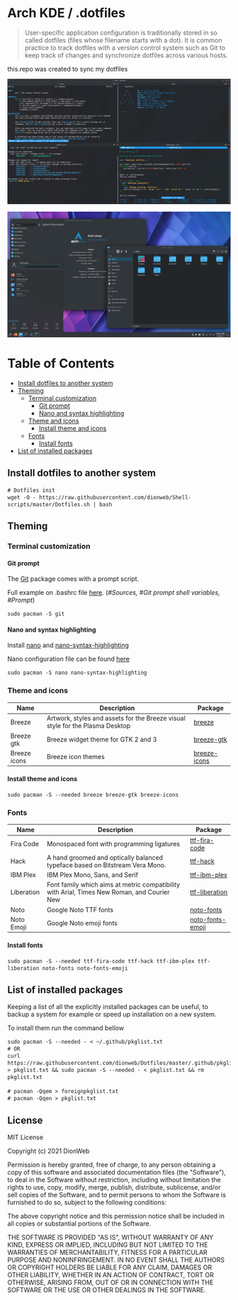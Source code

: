 # Arch KDE / .dotfiles

> User-specific application configuration is traditionally stored in so called dotfiles (files whose filename starts with a dot). It is common practice to track dotfiles with a version control system such as Git to keep track of changes and synchronize dotfiles across various hosts.

this.repo was created to sync my dotfiles

![Screenshot](https://raw.githubusercontent.com/dionweb/Dotfiles/master/.github/Dot1.png)

![Screenshot](https://raw.githubusercontent.com/dionweb/Dotfiles/master/.github/Dot2.png)

# Table of Contents

-  [Install dotfiles to another system](#install-dotfiles-to-another-system)
-  [Theming](#theming)
   -  [Terminal customization](#terminal-customization)
      -  [Git prompt](#git-prompt)
      -  [Nano and syntax highlighting](#nano-and-syntax-highlighting)
   -  [Theme and icons](#theme-and-icons)
      -  [Install theme and icons](#install-theme-and-icons)
   -  [Fonts](#fonts)
      -  [Install fonts](#install-fonts)
-  [List of installed packages](#list-of-installed-packages)

## Install dotfiles to another system

```
# Dotfiles init
wget -O - https://raw.githubusercontent.com/dionweb/Shell-scripts/master/Dotfiles.sh | bash
```

## Theming

### Terminal customization

#### Git prompt

The [Git](https://archlinux.org/packages/extra/x86_64/git/) package comes with a prompt script.

Full example on .bashrc file [here](https://github.com/dionweb/Dotfiles/blob/master/.bashrc). (_#Sources, #Git prompt shell variables, #Prompt_)

```
sudo pacman -S git
```

#### Nano and syntax highlighting

Install [nano](https://archlinux.org/packages/core/x86_64/nano/) and [nano-syntax-highlighting](https://archlinux.org/packages/community/any/nano-syntax-highlighting/)

Nano configuration file can be found [here](https://github.com/dionweb/Dotfiles/blob/master/.config/nano/nanorc)

```
sudo pacman -S nano nano-syntax-highlighting
```

### Theme and icons

| Name         | Description                                                                   | Package                                                                |
| ------------ | ----------------------------------------------------------------------------- | ---------------------------------------------------------------------- |
| Breeze       | Artwork, styles and assets for the Breeze visual style for the Plasma Desktop | [breeze](https://archlinux.org/packages/extra/x86_64/breeze/)          |
| Breeze gtk   | Breeze widget theme for GTK 2 and 3                                           | [breeze-gtk](https://archlinux.org/packages/extra/any/breeze-gtk/)     |
| Breeze icons | Breeze icon themes                                                            | [breeze-icons](https://archlinux.org/packages/extra/any/breeze-icons/) |

#### Install theme and icons

```
sudo pacman -S --needed breeze breeze-gtk breeze-icons
```

### Fonts

| Name       | Description                                                                                 | Package                                                                        |
| ---------- | ------------------------------------------------------------------------------------------- | ------------------------------------------------------------------------------ |
| Fira Code  | Monospaced font with programming ligatures                                                  | [ttf-fira-code](https://archlinux.org/packages/community/any/ttf-fira-code/)   |
| Hack       | A hand groomed and optically balanced typeface based on Bitstream Vera Mono.                | [ttf-hack](https://archlinux.org/packages/extra/any/ttf-hack/)                 |
| IBM Plex   | IBM Plex Mono, Sans, and Serif                                                              | [ttf-ibm-plex](https://archlinux.org/packages/community/any/ttf-ibm-plex/)     |
| Liberation | Font family which aims at metric compatibility with Arial, Times New Roman, and Courier New | [ttf-liberation](https://archlinux.org/packages/community/any/ttf-liberation/) |
| Noto       | Google Noto TTF fonts                                                                       | [noto-fonts](https://archlinux.org/packages/extra/any/noto-fonts/)             |
| Noto Emoji | Google Noto emoji fonts                                                                     | [noto-fonts-emoji](https://archlinux.org/packages/extra/any/noto-fonts-emoji/) |

#### Install fonts

```
sudo pacman -S --needed ttf-fira-code ttf-hack ttf-ibm-plex ttf-liberation noto-fonts noto-fonts-emoji
```

## List of installed packages

Keeping a list of all the explicitly installed packages can be useful, to backup a system for example or speed up installation on a new system.

To install them run the command bellow

```
sudo pacman -S --needed - < ~/.github/pkglist.txt
# OR
curl https://raw.githubusercontent.com/dionweb/Dotfiles/master/.github/pkglist.txt > pkglist.txt && sudo pacman -S --needed - < pkglist.txt && rm pkglist.txt

# pacman -Qqem > foreignpkglist.txt
# pacman -Qqen > pkglist.txt
```

## License

MIT License

Copyright (c) 2021 DionWeb

Permission is hereby granted, free of charge, to any person obtaining a copy
of this software and associated documentation files (the "Software"), to deal
in the Software without restriction, including without limitation the rights
to use, copy, modify, merge, publish, distribute, sublicense, and/or sell
copies of the Software, and to permit persons to whom the Software is
furnished to do so, subject to the following conditions:

The above copyright notice and this permission notice shall be included in all
copies or substantial portions of the Software.

THE SOFTWARE IS PROVIDED "AS IS", WITHOUT WARRANTY OF ANY KIND, EXPRESS OR
IMPLIED, INCLUDING BUT NOT LIMITED TO THE WARRANTIES OF MERCHANTABILITY,
FITNESS FOR A PARTICULAR PURPOSE AND NONINFRINGEMENT. IN NO EVENT SHALL THE
AUTHORS OR COPYRIGHT HOLDERS BE LIABLE FOR ANY CLAIM, DAMAGES OR OTHER
LIABILITY, WHETHER IN AN ACTION OF CONTRACT, TORT OR OTHERWISE, ARISING FROM,
OUT OF OR IN CONNECTION WITH THE SOFTWARE OR THE USE OR OTHER DEALINGS IN THE
SOFTWARE.
